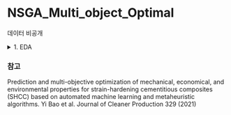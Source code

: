 # NSGA_Multi_object_Optimal

데이터 비공개

<details>
<summary>1. EDA</summary>
<div markdown="1">

![alt text](./img/image.png)  
데이터 클렌징 하기 전 상관행렬, 거리와 차종 번호를 제외한 열들의 상관관계가 확인됩니다.

![alt text](./img/image-1.png)  
시각화로 다시 확인한 결과, 극단적인 이상치로 인한 상관계수로 확인되었습니다.

![alt text](./img/image-2.png)  
&lt;이상치 제거 후 상관행렬&gt;  
1. 거리_op_20, 우완료거리_op_20, 좌완료거리_op_20은 모두 같은 값을 같게 되었습니다.  
&nbsp;&nbsp;&nbsp;&nbsp;머신러닝에 필요없는 변수가 되었으므로 제거할 수 있습니다.  
2. 1차피크, 완료거리_op_30은 여전히 강한 상관관계를 보이는 column들이 존재합니다.

![alt text](./img/image-3.png)  
밀도를 시각화한 결과, "우/좌완료거리_op_30"과 "캡간_op_30"에서의 상관관계를 제외하면, 통제가능한 변수로 확인됩니다.

이제, 시뮬레이션할 변수들을 찾았으므로, 시스템을 모델링하고 시뮬레이션을 진행합니다.

</div>
</details>

### 참고

Prediction and multi-objective optimization of mechanical, economical, and environmental properties for strain-hardening cementitious composites (SHCC) based on automated machine learning and metaheuristic algorithms. Yi Bao et al. Journal of Cleaner Production 329 (2021)